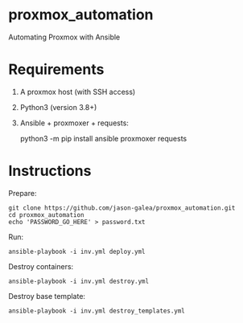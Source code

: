 # proxmox_automation
Automating Proxmox with Ansible

# Requirements
1. A proxmox host (with SSH access)
2. Python3 (version 3.8+)
3. Ansible + proxmoxer + requests:

    python3 -m pip install ansible proxmoxer requests

# Instructions
Prepare:

    git clone https://github.com/jason-galea/proxmox_automation.git
    cd proxmox_automation
    echo 'PASSWORD_GO_HERE' > password.txt

Run:

    ansible-playbook -i inv.yml deploy.yml

Destroy containers:

    ansible-playbook -i inv.yml destroy.yml

Destroy base template:

    ansible-playbook -i inv.yml destroy_templates.yml